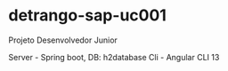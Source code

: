 # detrango-sap-uc001

Projeto Desenvolvedor Junior

Server - Spring boot, DB: h2database
Cli - Angular CLI 13

